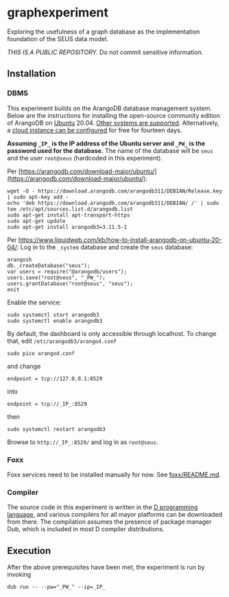 # graphexperiment

Exploring the usefulness of a graph database as the implementation foundation of the SEUS data model.

*THIS IS A PUBLIC REPOSITORY.* Do not commit sensitive information.

## Installation

### DBMS

This experiment builds on the ArangoDB database management system. Below are the instructions for installing the open-source community edition of ArangoDB on [Ubuntu](https://ubuntu.com/download/server) 20.04. [Other systems are supported](https://arangodb.com/download-major/). Alternatively, a [cloud instance can be configured](https://docs.arangodb.com/3.11/get-started/set-up-a-cloud-instance/) for free for fourteen days.

**Assuming `_IP_` is the IP address of the Ubuntu server and `_PW_` is the password used for the database.** The name of the database will be `seus` and the user `root@seus` (hardcoded in this experiment).

Per [https://arangodb.com/download-major/ubuntu/](https://arangodb.com/download-major/ubuntu/):

```
wget -O - https://download.arangodb.com/arangodb311/DEBIAN/Release.key | sudo apt-key add -
echo 'deb https://download.arangodb.com/arangodb311/DEBIAN/ /' | sudo tee /etc/apt/sources.list.d/arangodb.list
sudo apt-get install apt-transport-https
sudo apt-get update
sudo apt-get install arangodb3=3.11.5-1
```

Per https://www.liquidweb.com/kb/how-to-install-arangodb-on-ubuntu-20-04/: Log in to the `_system` database and create the `seus` database:

```
arangosh
db._createDatabase("seus");
var users = require("@arangodb/users");
users.save("root@seus", "_PW_");
users.grantDatabase("root@seus", "seus");
exit
```

Enable the service:
```
sudo systemctl start arangodb3
sudo systemctl enable arangodb3
```

By default, the dashboard is only accessible through localhost. To change that, edit `/etc/arangodb3/arangod.conf`

```
sudo pico arangod.conf
```
and change
```
endpoint = tcp://127.0.0.1:8529
```
into
```
endpoint = tcp://_IP_:8529
```
then
```
sudo systemctl restart arangodb3
```

Browse to `http://_IP_:8529/` and log in as `root@seus`.

### Foxx

Foxx services need to be installed manually for now. See [foxx/README.md](foxx/README.md).

### Compiler

The source code in this experiment is written in the [D programming language](https://dlang.org/), and various compilers for all mayor platforms can be downloaded from there. The compilation assumes the presence of package manager Dub, which is included in most D compiler distributions.

## Execution

After the above prerequisites have been met, the experiment is run by invoking
```
dub run -- --pw="_PW_" --ip=_IP_
```
